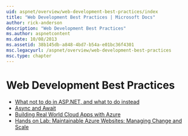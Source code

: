 ```yaml
---
uid: aspnet/overview/web-development-best-practices/index
title: "Web Development Best Practices | Microsoft Docs"
author: rick-anderson
description: "Web Development Best Practices"
ms.author: aspnetcontent
ms.date: 10/08/2013
ms.assetid: 38b145db-a848-4bd7-b54a-e01bc36f4301
msc.legacyurl: /aspnet/overview/web-development-best-practices
msc.type: chapter
---
```

Web Development Best Practices
====================

- [What not to do in ASP.NET, and what to do instead](what-not-to-do-in-aspnet-and-what-to-do-instead.md)
- [Async and Await](async-and-await.md)
- [Building Real World Cloud Apps with Azure](../developing-apps-with-windows-azure/building-real-world-cloud-apps-with-windows-azure/index.md)
- [Hands on Lab: Maintainable Azure Websites: Managing Change and Scale](../developing-apps-with-windows-azure/maintainable-azure-websites-managing-change-and-scale.md)
